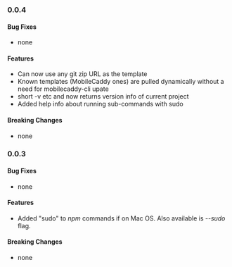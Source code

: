 ### 0.0.4


#### Bug Fixes

* none

#### Features

* Can now use any git zip URL as the template
* Known templates (MobileCaddy ones) are pulled dynamically without a need for mobilecaddy-cli upate
* short -v etc and now returns version info of current project
* Added help info about running sub-commands with sudo

#### Breaking Changes

* none


### 0.0.3


#### Bug Fixes

* none

#### Features

* Added "sudo" to *npm* commands if on Mac OS. Also available is *--sudo* flag.

#### Breaking Changes

* none

